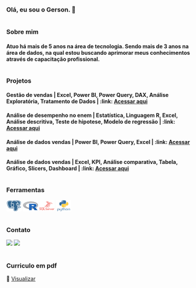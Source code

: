 ### Olá, eu sou o Gerson. 👋

#
### Sobre mim
<div>
  <h4>Atuo há mais de 5 anos na área de tecnologia. Sendo mais de 3 anos na área de dados, na qual estou buscando aprimorar meus conhecimentos através de capacitação profissional.</h4>
</div>

<!--
#
### Habilidades

* Analise de dados;
* Visualização de dados;
* Modelagem de dados;
* Tratamento de dados;
* Trabalho em equipe;
* Habilidades organizacionais;

-->

#
### Projetos

<div>
  <h4>Gestão de vendas | Excel, Power BI, Power Query, DAX, Análise Exploratória, Tratamento de Dados | :link: <a href="https://github.com/eugersonmendonca/gestao_de_vendas">Acessar aqui</a></h4>
</div>

<div>
  <h4>Análise de desempenho no enem | Estatística, Linguagem R, Excel, Análise descritiva, Teste de hipotese, Modelo de regressão | :link: <a href="https://github.com/eugersonmendonca/analise_desempenho_enem">Acessar aqui</a></h4>
</div>

<div>
  <h4>Análise de dados vendas | Power BI, Power Query, Excel | :link: <a href="https://github.com/eugersonmendonca/power_bi">Acessar aqui</a></h4>
</div>

<div>
  <h4>Análise de dados vendas | Excel, KPI, Análise comparativa, Tabela, Gráfico, Slicers, Dashboard | :link: <a href="https://github.com/eugersonmendonca/analise-de-dados-excel">Acessar aqui</a></h4>
</div>

#
### Ferramentas
<div style="display: inline_block">
<img align="center" alt="PostgreSQL" height="30" width="40" src="https://github.com/devicons/devicon/blob/master/icons/postgresql/postgresql-plain.svg">
<img align="center" alt="PostgreSQL" height="30" width="40" src="https://github.com/devicons/devicon/blob/master/icons/r/r-original.svg">
<img align="center" alt="PostgreSQL" height="30" width="40" src="https://github.com/devicons/devicon/blob/master/icons/microsoftsqlserver/microsoftsqlserver-plain-wordmark.svg">
<img align="center" alt="PostgreSQL" height="30" width="40" src="https://github.com/devicons/devicon/blob/master/icons/python/python-original-wordmark.svg">
</div>

#
### Contato
<div>
<a href="https://www.linkedin.com/in/eugersonmendonca/" target="_blank"><img src="https://img.shields.io/badge/LinkedIn-0077B5?style=for-the-badge&logo=linkedin&logoColor=white" target="_blank"></a>
<a href="mailto:gerson.gma19@gmail.com" target="_blank"><img src="https://img.shields.io/badge/Gmail-D14836?style=for-the-badge&logo=gmail&logoColor=white" target="_blank"></a>
</div>

#
### Curriculo em pdf
:link: <a href="https://bit.ly/currículo_gerson_mendonça">Visualizar</a>


